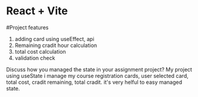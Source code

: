 # React + Vite
#Project features
1. adding card using useEffect, api
2. Remaining cradit hour calculation
3. total cost calculation
4. validation check

Discuss how you managed the state in your assignment project?
My project using useState i manage my course registration cards, user selected card, total cost, cradit remaining, total cradit. it's very helful to easy managed state.